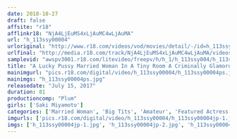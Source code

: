 ```yaml
---
date: 2018-10-27
draft: false
affsite: "r18"
afflinkr18: "NjA4LjEuMS4xLjAuMC4wLjAuMA"
url: "h_113ssy00004"
urloriginal: "http://www.r18.com/videos/vod/movies/detail/-/id=h_113ssy00004"
urlfinal: "http://media.r18.com/track/NjA4LjEuMS4xLjAuMC4wLjAuMA/videos/vod/movies/detail/-/id=h_113ssy00004"
samplevid: "awspv3001.r18.com/litevideo/freepv/h/h_1/h_113ssy004/h_113ssy004_dmb_w.mp4"
title: "A Lucky Pussy Married Woman In A Tiny Room A Criminally Glamorous Housewife Saki Miyamoto, Age 30"
mainimgurl: "pics.r18.com/digital/video/h_113ssy00004/h_113ssy00004ps.jpg"
mainimgs: "h_113ssy00004ps.jpg"
releasedate: "July 15, 2017"
duration: 81
productioncomp: "Plum"
girls: ['Saki Miyamoto']
categories: ['Married Woman', 'Big Tits', 'Amateur', 'Featured Actress', 'Creampie', 'Urination', 'Hi-Def']
imgurls: ['pics.r18.com/digital/video/h_113ssy00004/h_113ssy00004jp-1.jpg', 'pics.r18.com/digital/video/h_113ssy00004/h_113ssy00004jp-2.jpg', 'pics.r18.com/digital/video/h_113ssy00004/h_113ssy00004jp-3.jpg', 'pics.r18.com/digital/video/h_113ssy00004/h_113ssy00004jp-4.jpg', 'pics.r18.com/digital/video/h_113ssy00004/h_113ssy00004jp-5.jpg', 'pics.r18.com/digital/video/h_113ssy00004/h_113ssy00004jp-6.jpg', 'pics.r18.com/digital/video/h_113ssy00004/h_113ssy00004jp-7.jpg', 'pics.r18.com/digital/video/h_113ssy00004/h_113ssy00004jp-8.jpg', 'pics.r18.com/digital/video/h_113ssy00004/h_113ssy00004jp-9.jpg', 'pics.r18.com/digital/video/h_113ssy00004/h_113ssy00004jp-10.jpg', 'pics.r18.com/digital/video/h_113ssy00004/h_113ssy00004jp-11.jpg', 'pics.r18.com/digital/video/h_113ssy00004/h_113ssy00004jp-12.jpg', 'pics.r18.com/digital/video/h_113ssy00004/h_113ssy00004jp-13.jpg', 'pics.r18.com/digital/video/h_113ssy00004/h_113ssy00004jp-14.jpg', 'pics.r18.com/digital/video/h_113ssy00004/h_113ssy00004jp-15.jpg', 'pics.r18.com/digital/video/h_113ssy00004/h_113ssy00004jp-16.jpg', 'pics.r18.com/digital/video/h_113ssy00004/h_113ssy00004jp-17.jpg', 'pics.r18.com/digital/video/h_113ssy00004/h_113ssy00004jp-18.jpg', 'pics.r18.com/digital/video/h_113ssy00004/h_113ssy00004jp-19.jpg', 'pics.r18.com/digital/video/h_113ssy00004/h_113ssy00004jp-20.jpg']
imgs: ['h_113ssy00004jp-1.jpg', 'h_113ssy00004jp-2.jpg', 'h_113ssy00004jp-3.jpg', 'h_113ssy00004jp-4.jpg', 'h_113ssy00004jp-5.jpg', 'h_113ssy00004jp-6.jpg', 'h_113ssy00004jp-7.jpg', 'h_113ssy00004jp-8.jpg', 'h_113ssy00004jp-9.jpg', 'h_113ssy00004jp-10.jpg', 'h_113ssy00004jp-11.jpg', 'h_113ssy00004jp-12.jpg', 'h_113ssy00004jp-13.jpg', 'h_113ssy00004jp-14.jpg', 'h_113ssy00004jp-15.jpg', 'h_113ssy00004jp-16.jpg', 'h_113ssy00004jp-17.jpg', 'h_113ssy00004jp-18.jpg', 'h_113ssy00004jp-19.jpg', 'h_113ssy00004jp-20.jpg']
---
```

